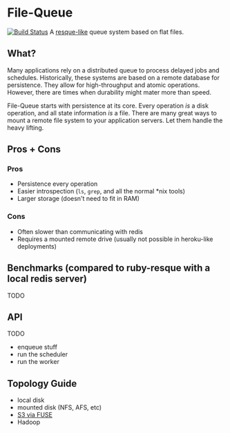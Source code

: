 # File-Queue
[![Build Status](https://travis-ci.org/evantahler/file-queue.svg?branch=master)](https://travis-ci.org/evantahler/file-queue)
A [resque-like](https://github.com/resque/resque) queue system based on flat files.

## What?
Many applications rely on a distributed queue to process delayed jobs and schedules.  Historically, these systems are based on a remote database for persistence.  They allow for high-throughput and atomic operations.  However, there are times when durability might mater more than speed.  

File-Queue starts with persistence at its core. Every operation *is* a disk operation, and all state information *is* a file.  There are many great ways to mount a remote file system to your application servers.  Let them handle the heavy lifting.

## Pros + Cons
### Pros
- Persistence every operation
- Easier introspection (`ls`, `grep`, and all the normal *nix tools)
- Larger storage (doesn't need to fit in RAM)

### Cons
- Often slower than communicating with redis
- Requires a mounted remote drive (usually not possible in heroku-like deployments)

## Benchmarks (compared to ruby-resque with a local redis server)
TODO

## API
TODO

- enqueue stuff
- run the scheduler
- run the worker

## Topology Guide
- local disk
- mounted disk (NFS, AFS, etc)
- [S3 via FUSE](https://github.com/s3fs-fuse/s3fs-fuse)
- Hadoop